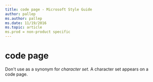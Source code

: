 ```yaml
---
title: code page - Microsoft Style Guide
author: pallep
ms.author: pallep
ms.date: 11/19/2016
ms.topic: article
ms.prod = non-product specific
---
```


# code page

Don't use as a synonym for *character set*. A character set appears on a code page. 
